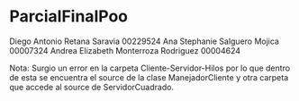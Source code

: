# ParcialFinalPoo

Diego Antonio Retana Saravia            00229524
Ana Stephanie Salguero Mojica           00007324
Andrea Elizabeth Monterroza Rodriguez   00004624

Nota: Surgio un error en la carpeta Cliente-Servidor-Hilos por lo que dentro de esta se encuentra 
el source de la clase ManejadorCliente y otra carpeta que accede al source de ServidorCuadrado.
